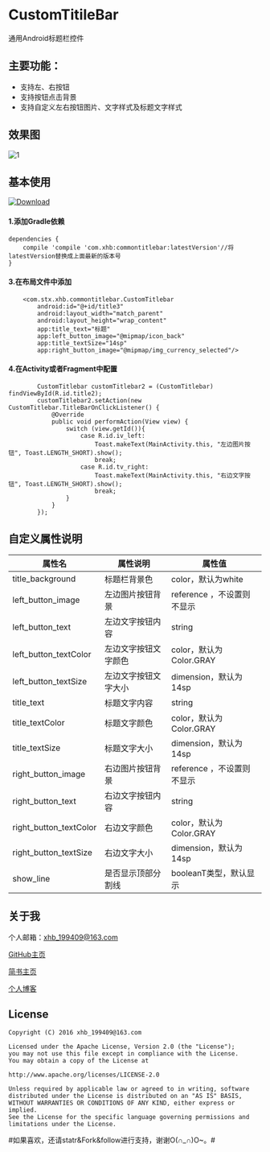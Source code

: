 # CustomTitileBar
通用Android标题栏控件


## 主要功能：
- 支持左、右按钮
- 支持按钮点击背景
- 支持自定义左右按钮图片、文字样式及标题文字样式


## 效果图

![1](https://github.com/xiaohaibin/CustomTitileBar/blob/master/screenshot/gif.gif)

## 基本使用

 [ ![Download](https://api.bintray.com/packages/jxnk25/maven/CommonTitleBar/images/download.svg) ](https://bintray.com/jxnk25/maven/CommonTitleBar/_latestVersion)

#### 1.添加Gradle依赖

```
dependencies {
    compile 'compile 'com.xhb:commontitlebar:latestVersion'//将latestVersion替换成上面最新的版本号
}
```

#### 3.在布局文件中添加

```
    <com.stx.xhb.commontitlebar.CustomTitlebar
        android:id="@+id/title3"
        android:layout_width="match_parent"
        android:layout_height="wrap_content"
        app:title_text="标题"
        app:left_button_image="@mipmap/icon_back"
        app:title_textSize="14sp"
        app:right_button_image="@mipmap/img_currency_selected"/>
```


#### 4.在Activity或者Fragment中配置

```
        CustomTitlebar customTitlebar2 = (CustomTitlebar) findViewById(R.id.title2);
        customTitlebar2.setAction(new CustomTitlebar.TitleBarOnClickListener() {
            @Override
            public void performAction(View view) {
                switch (view.getId()){
                    case R.id.iv_left:
                        Toast.makeText(MainActivity.this, "左边图片按钮", Toast.LENGTH_SHORT).show();
                        break;
                    case R.id.tv_right:
                        Toast.makeText(MainActivity.this, "右边文字按钮", Toast.LENGTH_SHORT).show();
                        break;
                }
            }
        });

```


## 自定义属性说明

| 属性名 | 属性说明 | 属性值 | 
| ------------ | ------------- | ------------ |
| title_background| 标题栏背景色 | color，默认为white |
| left_button_image| 左边图片按钮背景 | reference ，不设置则不显示|
| left_button_text| 左边文字按钮内容 |string |
| left_button_textColor| 左边文字按钮文字颜色 | color，默认为Color.GRAY |
| left_button_textSize| 左边文字按钮文字大小 | dimension，默认为14sp |
| title_text| 标题文字内容 | string |
| title_textColor| 标题文字颜色 |color，默认为Color.GRAY |
| title_textSize| 标题文字大小| dimension，默认为14sp |
| right_button_image| 右边图片按钮背景 |reference  ，不设置则不显示|
| right_button_text| 右边文字按钮内容 | string |
| right_button_textColor| 右边文字颜色 | color，默认为Color.GRAY |
| right_button_textSize| 右边文字大小 | dimension，默认为14sp |
| show_line| 是否显示顶部分割线 | booleanT类型，默认显示 |

## 关于我
个人邮箱：xhb_199409@163.com

[GitHub主页](https://github.com/xiaohaibin)

[简书主页](http://www.jianshu.com/users/42aed90cf5af/latest_articles)

[个人博客](http://blog.csdn.net/jxnk25)


License
--
    Copyright (C) 2016 xhb_199409@163.com

    Licensed under the Apache License, Version 2.0 (the "License");
    you may not use this file except in compliance with the License.
    You may obtain a copy of the License at

    http://www.apache.org/licenses/LICENSE-2.0

    Unless required by applicable law or agreed to in writing, software
    distributed under the License is distributed on an "AS IS" BASIS,
    WITHOUT WARRANTIES OR CONDITIONS OF ANY KIND, either express or implied.
    See the License for the specific language governing permissions and
    limitations under the License.
    
#如果喜欢，还请statr&Fork&follow进行支持，谢谢O(∩_∩)O~。#

